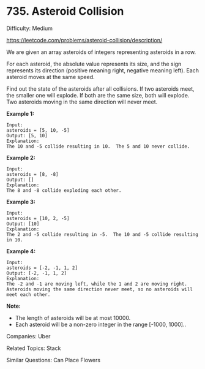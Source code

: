 # 735. Asteroid Collision

Difficulty: Medium

https://leetcode.com/problems/asteroid-collision/description/

We are given an array asteroids of integers representing asteroids in a row.

For each asteroid, the absolute value represents its size, and the sign represents its direction (positive meaning right, negative meaning left). Each asteroid moves at the same speed.

Find out the state of the asteroids after all collisions. If two asteroids meet, the smaller one will explode. If both are the same size, both will explode. Two asteroids moving in the same direction will never meet.

**Example 1:**
```
Input: 
asteroids = [5, 10, -5]
Output: [5, 10]
Explanation: 
The 10 and -5 collide resulting in 10.  The 5 and 10 never collide.
```
**Example 2:**
```
Input: 
asteroids = [8, -8]
Output: []
Explanation: 
The 8 and -8 collide exploding each other.
```
**Example 3:**
```
Input: 
asteroids = [10, 2, -5]
Output: [10]
Explanation: 
The 2 and -5 collide resulting in -5.  The 10 and -5 collide resulting in 10.
```
**Example 4:**
```
Input: 
asteroids = [-2, -1, 1, 2]
Output: [-2, -1, 1, 2]
Explanation: 
The -2 and -1 are moving left, while the 1 and 2 are moving right.
Asteroids moving the same direction never meet, so no asteroids will meet each other.
```
**Note:**

* The length of asteroids will be at most 10000.
* Each asteroid will be a non-zero integer in the range [-1000, 1000]..

Companies: Uber

Related Topics: Stack

Similar Questions: Can Place Flowers
